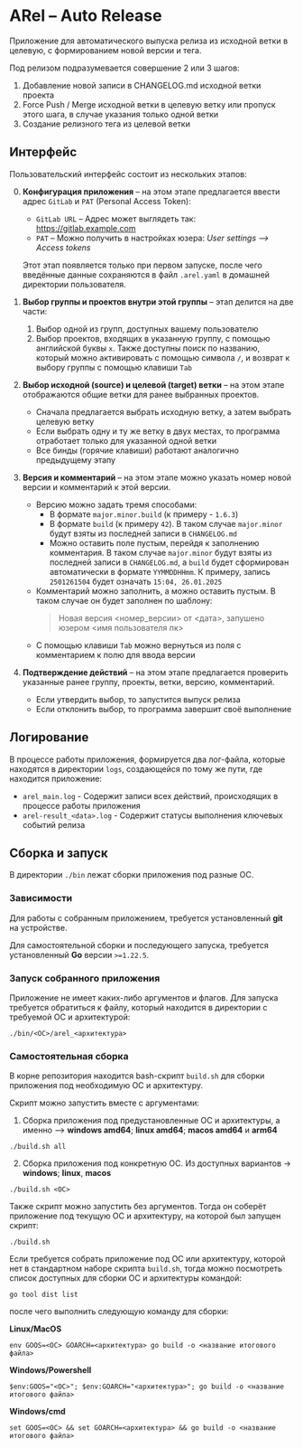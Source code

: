 # ARel – Auto Release
Приложение для автоматического выпуска релиза из исходной ветки в целевую, с формированием новой версии и тега.

Под релизом подразумевается совершение 2 или 3 шагов:
1) Добавление новой записи в CHANGELOG.md исходной ветки проекта
2) Force Push / Merge исходной ветки в целевую ветку или пропуск этого шага, в случае указания только одной ветки
3) Создание релизного тега из целевой ветки

## Интерфейс
Пользовательский интерфейс состоит из нескольких этапов:

0) **Конфигурация приложения** – на этом этапе предлагается ввести адрес `GitLab` и `PAT` (Personal Access Token):
   - `GitLab URL` – Адрес может выглядеть так: https://gitlab.example.com
   - `PAT` – Можно получить в настройках юзера: _User settings –> Access tokens_

    Этот этап появляется только при первом запуске, после чего введённые данные сохраняются в файл `.arel.yaml`
    в домашней директории пользователя.

1) **Выбор группы и проектов внутри этой группы** – этап делится на две части:
   1) Выбор одной из групп, доступных вашему пользователю
   2) Выбор проектов, входящих в указанную группу, с помощью английской буквы `x`.
      Также доступны поиск по названию, который можно активировать с помощью символа `/`, и возврат к выбору группы с помощью клавиши `Tab`

2) **Выбор исходной (source) и целевой (target) ветки** – на этом этапе отображаются общие ветки для ранее выбранных проектов.
   - Сначала предлагается выбрать исходную ветку, а затем выбрать целевую ветку
   - Если выбрать одну и ту же ветку в двух местах, то программа отработает только для указанной одной ветки
   - Все бинды (горячие клавиши) работают аналогично предыдущему этапу

3) **Версия и комментарий** – на этом этапе можно указать номер новой версии и комментарий к этой версии.
   - Версию можно задать тремя способами:
     - В формате `major.minor.build` (к примеру - `1.6.3`)
     - В формате `build` (к примеру `42`). В таком случае `major.minor` будут взяты из последней записи в `CHANGELOG.md`
     - Можно оставить поле пустым, перейдя к заполнению комментария.
       В таком случае `major.minor` будут взяты из последней записи в `CHANGELOG.md`, а `build` будет сформирован автоматически
       в формате `YYMMDDHHmm`. К примеру, запись `2501261504` будет означать `15:04, 26.01.2025`
   - Комментарий можно заполнить, а можно оставить пустым. В таком случае он будет заполнен по шаблону: 
     > Новая версия <номер_версии> от <дата>, запушено юзером <имя пользователя пк>
   - С помощью клавиши `Tab` можно вернуться из поля с комментарием к полю для ввода версии

4) **Подтверждение действий** – на этом этапе предлагается проверить указанные ранее группу, проекты, ветки, версию, комментарий.
   - Если утвердить выбор, то запустится выпуск релиза
   - Если отклонить выбор, то программа завершит своё выполнение

## Логирование
В процессе работы приложения, формируется два лог-файла, которые находятся в директории `logs`,
создающейся по тому же пути, где находится приложение:
- `arel_main.log` - Содержит записи всех действий, происходящих в процессе работы приложения
- `arel-result_<data>.log` - Содержит статусы выполнения ключевых событий релиза

## Сборка и запуск
В директории `./bin` лежат сборки приложения под разные ОС.

### Зависимости
Для работы c собранным приложением, требуется установленный **git** на устройстве.

Для самостоятельной сборки и последующего запуска, требуется установленный **Go** версии `>=1.22.5`.

### Запуск собранного приложения
Приложение не имеет каких-либо аргументов и флагов.
Для запуска требуется обратиться к файлу, который находится в директории с требуемой ОС и архитектурой: 
```shell
./bin/<ОС>/arel_<архитектура>
```

### Самостоятельная сборка
В корне репозитория находится bash-скрипт `build.sh` для сборки приложения под необходимую ОС и архитектуру.

Скрипт можно запустить вместе с аргументами:
1) Сборка приложения под предустановленные ОС и архитектуры, а именно –> **windows amd64**; **linux amd64**;
**macos amd64** и **arm64**
```shell
./build.sh all
```

2) Сборка приложения под конкретную ОС. Из доступных вариантов -> **windows**; **linux**, **macos**
```shell
./build.sh <ОС>
```

Также скрипт можно запустить без аргументов. Тогда он соберёт приложение под текущую ОС и архитектуру, 
на которой был запущен скрипт:
```shell
./build.sh
```

Если требуется собрать приложение под ОС или архитектуру, которой нет в стандартном наборе скрипта `build.sh`,
тогда можно посмотреть список доступных для сборки ОС и архитектуры командой:
```shell
go tool dist list
```
после чего выполнить следующую команду для сборки:

**Linux/MacOS**
```shell
env GOOS=<ОС> GOARCH=<архитектура> go build -o <название итогового файла>
```

**Windows/Powershell**
```shell
$env:GOOS="<ОС>"; $env:GOARCH="<архитектура>"; go build -o <название итогового файла>
```

**Windows/cmd**
```shell
set GOOS=<ОС> && set GOARCH=<архитектура> && go build -o <название итогового файла>
```